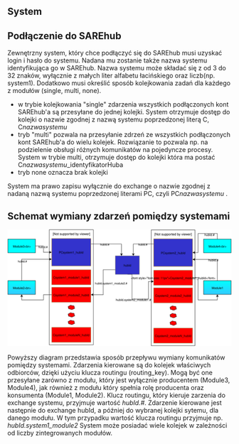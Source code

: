 ## System



## Podłączenie do SAREhub

Zewnętrzny system, który chce podłączyć się do SAREhub musi uzyskać login i hasło do systemu. 
Nadana mu zostanie także nazwa systemu identyfikująca go w SAREhub. Nazwa systemu
może składać się z od 3 do 32 znaków, wyłącznie z małych liter alfabetu łacińskiego oraz liczb(np.
system1). Dodatkowo musi określić sposób kolejkowania zadań dla każdego z modułów (single, multi,
none). 
* w trybie kolejkowania "single" zdarzenia wszystkich podłączonych kont SAREhub'a są przesyłane do 
jednej kolejki. System otrzymuje dostęp do kolejki o nazwie zgodnej z nazwą systemu poprzedzonej literą C, 
C*nazwasystemu*
* tryb "multi" pozwala na przesyłanie zdrzeń ze wszystkich podłączonych kont SAREhub'a do wielu kolejek. 
Rozwiązanie to pozwala np. na podzielenie obsługi różnych komunikatów na pojedyncze procesy. System w trybie multi,
otrzymuje dostęp do kolejki która ma postać C*nazwasystemu*_identyfikatorHuba 
* tryb none oznacza brak kolejki
 
System ma prawo zapisu wyłącznie do exchange o nazwie zgodnej z nadaną nazwą systemu
poprzedzonej literami PC, czyli PC*nazwasystemu* .

## Schemat wymiany zdarzeń pomiędzy systemami

![System](assets\img\diagrams\System.svg)

Powyższy diagram przedstawia sposób przepływu wymiany komunikatów pomiędzy systemami. 
Zdarzenia kierowane są do kolejek właściwych odbiorców, dzięki użyciu klucza routingu (routing_key).
Mogą być one przesyłane zarówno z modułu, który jest wyłącznie producentem (Module3, Module4), jak również z modułu 
który spełnia rolę producenta oraz konsumenta (Module1, Module2). Klucz routingu, który kieruje zarzenia do exchange 
systemu, przyjmuje wartość *hubId.#*. Zdarzenie kierowane jest następnie do exchange hubId, a później 
do wybranej kolejki sytemu, dla danego modułu. W tym przypadku wartość klucza routingu przyjmuje np. *hubId.system1_module2*
System może posiadać wiele kolejek w zależności od liczby zintegrowanych modułów.